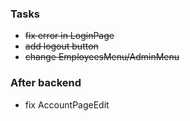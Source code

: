 ### Tasks

- ~~fix error in LoginPage~~
- ~~add logout button~~
- ~~change EmployeesMenu/AdminMenu~~

### After backend

- fix AccountPageEdit